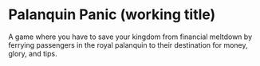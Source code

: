 # Palanquin Panic (working title)

A game where you have to save your kingdom from financial meltdown by ferrying
passengers in the royal palanquin to their destination for money, glory, and tips.
